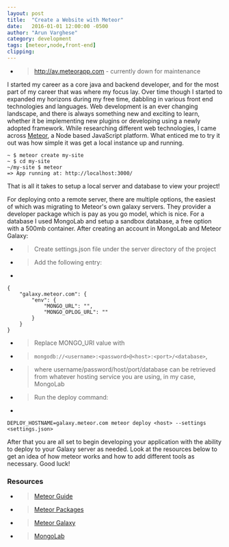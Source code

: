 ```yaml
---
layout: post
title:  "Create a Website with Meteor"
date:   2016-01-01 12:00:00 -0500
author: "Arun Varghese"
category: development
tags: [meteor,node,front-end]
clipping: 
---
```


+ > http://av.meteorapp.com - currently down for maintenance

I started my career as a core java  and backend developer, and for the most part of my career that was where my focus lay. Over time though I started to expanded my horizons during my free time, dabbling in various front end technologies and languages. Web development is an ever changing landscape, and there is always something new and exciting to learn, whether it be implementing new plugins or developing using a newly adopted framework. While researching different web technologies, I came across [Meteor](https://www.meteor.com/), a Node based JavaScript platform. What enticed me to try it out was how simple it was get a local instance up and running.

```
~ $ meteor create my-site
~ $ cd my-site
~/my-site $ meteor
=> App running at: http://localhost:3000/
```

That is all it takes to setup a local server and database to view your project!

For deploying onto a remote server, there are multiple options, the easiest of which was migrating to Meteor's own galaxy servers. They provider a developer package which is pay as you go model, which is nice. For a database I used MongoLab and setup a sandbox database, a free option with a 500mb container. After creating an account in MongoLab and Meteor Galaxy:

+ > Create settings.json file under the server directory of the project
+ > Add the following entry:
+ >
```
{ 
	"galaxy.meteor.com": { 
		"env": { 
			"MONGO_URL": "", 
			"MONGO_OPLOG_URL": "" 
		} 
	}
}
```
+ > Replace MONGO_URI value with 
+ > `mongodb://<username>:<password>@<host>:<port>/<database>`, 
+ > where username/password/host/port/database can be retrieved from whatever hosting service you are using, in my case, MongoLab
+ > Run the deploy command: 
+ >
`DEPLOY_HOSTNAME=galaxy.meteor.com meteor deploy <host> --settings <settings.json>`

After that you are all set to begin developing your application with the ability to deploy to your Galaxy server as needed. Look at the resources below to get an idea of how meteor works and how to add different tools as necessary. Good luck!

### Resources
+ > [Meteor Guide](http://guide.meteor.com/)
+ > [Meteor Packages](https://atmospherejs.com/)
+ > [Meteor Galaxy](https://galaxy.meteor.com/)
+ > [MongoLab](https://mongolab.com)

